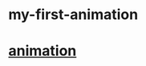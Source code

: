 # my-first-animation
<a href="https://saidakromsharipov.github.io/my-first-animation"> <h1>animation</h1> </a>
